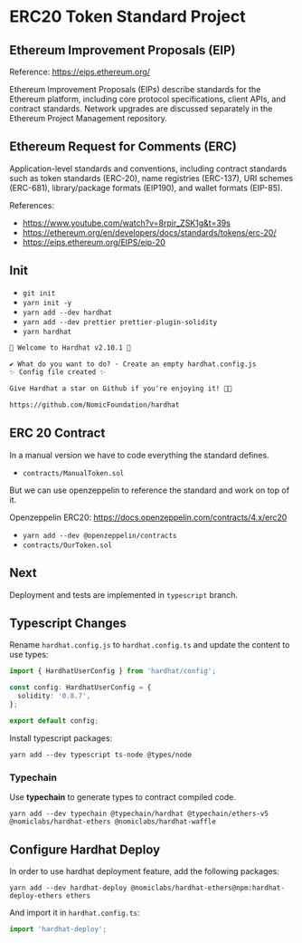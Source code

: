 # ERC20 Token Standard Project

## Ethereum Improvement Proposals (EIP)

Reference: <https://eips.ethereum.org/>

Ethereum Improvement Proposals (EIPs) describe standards for the Ethereum platform, including core protocol specifications, client APIs, and contract standards. Network upgrades are discussed separately in the Ethereum Project Management repository.

## Ethereum Request for Comments (ERC)

Application-level standards and conventions, including contract standards such as token standards (ERC-20), name registries (ERC-137), URI schemes (ERC-681), library/package formats (EIP190), and wallet formats (EIP-85).

References:

- <https://www.youtube.com/watch?v=8rpir_ZSK1g&t=39s>
- <https://ethereum.org/en/developers/docs/standards/tokens/erc-20/>
- <https://eips.ethereum.org/EIPS/eip-20>

## Init

- `git init`
- `yarn init -y`
- `yarn add --dev hardhat`
- `yarn add --dev prettier prettier-plugin-solidity`
- `yarn hardhat`

```txt
👷 Welcome to Hardhat v2.10.1 👷‍

✔ What do you want to do? · Create an empty hardhat.config.js
✨ Config file created ✨

Give Hardhat a star on Github if you're enjoying it! 💞✨

https://github.com/NomicFoundation/hardhat
```

## ERC 20 Contract

In a manual version we have to code everything the standard defines.

- `contracts/ManualToken.sol`

But we can use openzeppelin to reference the standard and work on top of it.

Openzeppelin ERC20: <https://docs.openzeppelin.com/contracts/4.x/erc20>

- `yarn add --dev @openzeppelin/contracts`
- `contracts/OurToken.sol`

## Next

Deployment and tests are implemented in `typescript` branch.

## Typescript Changes

Rename `hardhat.config.js` to `hardhat.config.ts` and update the content to use types:

```ts
import { HardhatUserConfig } from 'hardhat/config';

const config: HardhatUserConfig = {
  solidity: '0.8.7',
};

export default config;
```

Install typescript packages:

`yarn add --dev typescript ts-node @types/node`

### Typechain

Use **typechain** to generate types to contract compiled code.

`yarn add --dev typechain @typechain/hardhat @typechain/ethers-v5 @nomiclabs/hardhat-ethers @nomiclabs/hardhat-waffle`

## Configure Hardhat Deploy

In order to use hardhat deployment feature, add the following packages:

`yarn add --dev hardhat-deploy @nomiclabs/hardhat-ethers@npm:hardhat-deploy-ethers ethers`

And import it in `hardhat.config.ts`:

```ts
import 'hardhat-deploy';
```
